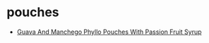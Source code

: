 # pouches

 * [Guava And Manchego Phyllo Pouches With Passion Fruit Syrup](index/g/guava-and-manchego-phyllo-pouches-with-passion-fruit-syrup-234818.json)
